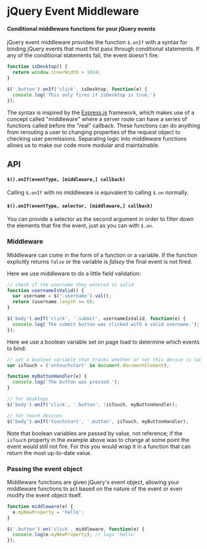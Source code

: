 # jQuery Event Middleware

#### Conditional middleware functions for your jQuery events

jQuery event middleware provides the function `$.onIf` with a syntax for binding jQuery events that must first pass through conditional statements. If any of the conditional statements fail, the event doesn't fire.

```javascript
function isDesktop() {
  return window.innerWidth > 1024;
}

$('.button').onIf('click', isDesktop, function(e) {
  console.log('This only fires if isDesktop is true.')
});
```

The syntax is inspired by the [Express.js](https://github.com/strongloop/express) framework, which makes use of a concept called "middleware" where a server route can have a series of functions called before the "real" callback. These functions can do anything from rerouting a user to changing properties of the request object to checking user permissions. Separating logic into middleware functions allows us to make our code more modular and maintainable.

## API

#### `$().onIf(eventType, [middleware,] callback)`

Calling `$.onIf` with no middleware is equivalent to calling `$.on` normally.

#### `$().onIf(eventType, selector, [middleware,] callback)`

You can provide a selector as the second argument in order to filter down the elements that fire the event, just as you can with `$.on`.

### Middleware

Middleware can come in the form of a function or a variable. If the function explicitly returns `false` or the variable is _falsey_ the final event is not fired.

Here we use middleware to do a little field validation:

```javascript
// check if the username they entered is valid
function usernameIsValid() {
  var username = $('.username').val();
  return (username.length >= 6);
}

$('body').onIf('click', '.submit', usernameIsValid, function(e) {
  console.log('The submit button was clicked with a valid username.');
});
```

Here we use a boolean variable set on page load to determine which events to bind:

```javascript
// set a boolean variable that tracks whether or not this device is touch-capable.
var isTouch = ('ontouchstart' in document.documentElement);

function myButtonHandler(e) {
  console.log('The button was pressed.');
}

// for desktops
$('body').onIf('click', '.button', !isTouch, myButtonHandler);

// for touch devices
$('body').onIf('touchstart', '.button', isTouch, myButtonHandler);
```

Note that boolean variables are passed by value, not reference; if the `isTouch` property in the example above was to change at some point the event would still not fire. For this you would wrap it in a function that can return the most up-to-date value.

### Passing the event object

Middleware functions are given jQuery's event object, allowing your middleware functions to act based on the nature of the event or even modify the event object itself.

```javascript
function middleware(e) {
  e.myNewProperty = 'hello';
}

$('.button').on('click', middleware, function(e) {
  console.log(e.myNewProperty); // logs 'hello'
});
```